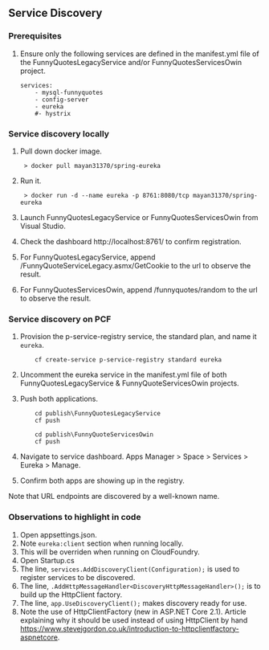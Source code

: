 ## Service Discovery

### Prerequisites
1. Ensure only the following services are defined in the manifest.yml file of the FunnyQuotesLegacyService and/or FunnyQuotesServicesOwin project.

    ```
    services:
        - mysql-funnyquotes
        - config-server
        - eureka
        #- hystrix
    ```

### Service discovery locally
1. Pull down docker image.

    ```
     > docker pull mayan31370/spring-eureka
    ```

1. Run it.

    ```
     > docker run -d --name eureka -p 8761:8080/tcp mayan31370/spring-eureka
    ```

1. Launch FunnyQuotesLegacyService or FunnyQuotesServicesOwin from Visual Studio.
1. Check the dashboard http://localhost:8761/ to confirm registration.
1. For FunnyQuotesLegacyService, append /FunnyQuoteServiceLegacy.asmx/GetCookie to the url to observe the result.
1. For FunnyQuotesServicesOwin, append /funnyquotes/random to the url to observe the result.

### Service discovery on PCF
1. Provision the p-service-registry service, the standard plan, and name it `eureka`.

    ```
        cf create-service p-service-registry standard eureka
    ```
1. Uncomment the eureka service in the manifest.yml file of both FunnyQuotesLegacyService & FunnyQuoteServicesOwin projects.
1. Push both applications.

    ```
        cd publish\FunnyQuotesLegacyService
        cf push
    ```
    ```
        cd publish\FunnyQuoteServicesOwin
        cf push
    ```
    
1. Navigate to service dashboard.
    Apps Manager > Space > Services > Eureka > Manage.
    
1. Confirm both apps are showing up in the registry. 

Note that URL endpoints are discovered by a well-known name.

### Observations to highlight in code
1. Open appsettings.json.
  1. Note `eureka:client` section when running locally.
  1. This will be overriden when running on CloudFoundry.
1. Open Startup.cs
  1. The line, `services.AddDiscoveryClient(Configuration);` is used to register services to be discovered.
  1. The line, `.AddHttpMessageHandler<DiscoveryHttpMessageHandler>();` is to build up the HttpClient factory.
  1. The line, `app.UseDiscoveryClient();` makes discovery ready for use.
  1. Note the use of HttpClientFactory (new in ASP.NET Core 2.1). Article explaining why it should be used instead of using HttpClient by hand https://www.stevejgordon.co.uk/introduction-to-httpclientfactory-aspnetcore.
